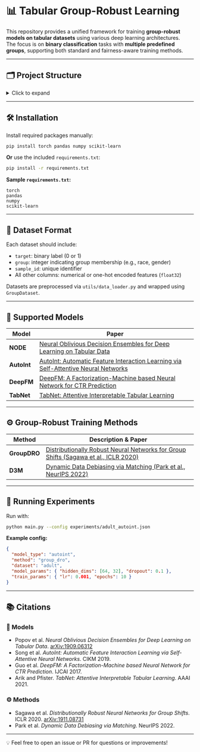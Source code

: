 # 📊 Tabular Group-Robust Learning

This repository provides a unified framework for training **group-robust models on tabular datasets** using various deep learning architectures.  
The focus is on **binary classification** tasks with **multiple predefined groups**, supporting both standard and fairness-aware training methods.

---

## 🗂️ Project Structure

<details>
<summary>Click to expand</summary>

```
project/
├── dataset/                    # Raw and processed data
├── models/                     # Model architectures
│   ├── node.py
│   ├── autoint.py
│   ├── deepfm.py
│   ├── tabnet.py
│   └── __init__.py
├── utils/                      # Utilities for training and evaluation
│   ├── data_loader.py
│   ├── train.py
│   ├── evaluation.py
│   ├── alignment.py
│   ├── compute_gradient.py
│   ├── compute_tau.py
│   └── __init__.py
├── method/                     # Fairness-aware training methods
│   ├── d3m.py
│   ├── group_dro.py
├── experiments/                # Example configuration files
│   ├── adult_autoint.json
├── main.py                     # Main training entry
├── requirements.txt
└── README.md
```

</details>

---

## 🛠️ Installation

Install required packages manually:

```bash
pip install torch pandas numpy scikit-learn
```

**Or** use the included `requirements.txt`:

```bash
pip install -r requirements.txt
```

**Sample `requirements.txt`:**

```
torch
pandas
numpy
scikit-learn
```

---

## 📑 Dataset Format

Each dataset should include:

- `target`: binary label (0 or 1)
- `group`: integer indicating group membership (e.g., race, gender)
- `sample_id`: unique identifier
- All other columns: numerical or one-hot encoded features (`float32`)

Datasets are preprocessed via `utils/data_loader.py` and wrapped using `GroupDataset`.

---

## 🧠 Supported Models

| Model       | Paper                                                                                  |
|-------------|------------------------------------------------------------------------------------------|
| **NODE**     | [Neural Oblivious Decision Ensembles for Deep Learning on Tabular Data](https://arxiv.org/abs/1909.06312) |
| **AutoInt**  | [AutoInt: Automatic Feature Interaction Learning via Self-Attentive Neural Networks](https://dl.acm.org/doi/10.1145/3357384.3358028) |
| **DeepFM**   | [DeepFM: A Factorization-Machine based Neural Network for CTR Prediction](https://www.ijcai.org/Proceedings/2017/0239.pdf) |
| **TabNet**   | [TabNet: Attentive Interpretable Tabular Learning](https://arxiv.org/abs/1908.07442) |

---

## ⚙️ Group-Robust Training Methods

| Method       | Description & Paper                                                                                              |
|--------------|------------------------------------------------------------------------------------------------------------------|
| **GroupDRO** | [Distributionally Robust Neural Networks for Group Shifts (Sagawa et al., ICLR 2020)](https://arxiv.org/abs/1911.08731) |
| **D3M**      | [Dynamic Data Debiasing via Matching (Park et al., NeurIPS 2022)](https://proceedings.neurips.cc/paper_files/paper/2022/hash/e0a3a51f0f7c1f55b9f404d9dfb148d3-Abstract-Conference.html) |

---

## 🚀 Running Experiments

Run with:

```bash
python main.py --config experiments/adult_autoint.json
```

**Example config:**

```json
{
  "model_type": "autoint",
  "method": "group_dro",
  "dataset": "adult",
  "model_params": { "hidden_dims": [64, 32], "dropout": 0.1 },
  "train_params": { "lr": 0.001, "epochs": 10 }
}
```

---

## 📚 Citations

### 🧠 Models
- Popov et al. *Neural Oblivious Decision Ensembles for Deep Learning on Tabular Data*. [arXiv:1909.06312](https://arxiv.org/abs/1909.06312)
- Song et al. *AutoInt: Automatic Feature Interaction Learning via Self-Attentive Neural Networks*. CIKM 2019.
- Guo et al. *DeepFM: A Factorization-Machine based Neural Network for CTR Prediction*. IJCAI 2017.
- Arik and Pfister. *TabNet: Attentive Interpretable Tabular Learning*. AAAI 2021.

### ⚙️ Methods
- Sagawa et al. *Distributionally Robust Neural Networks for Group Shifts*. ICLR 2020. [arXiv:1911.08731](https://arxiv.org/abs/1911.08731)
- Park et al. *Dynamic Data Debiasing via Matching*. NeurIPS 2022.

---

💡 Feel free to open an issue or PR for questions or improvements!
